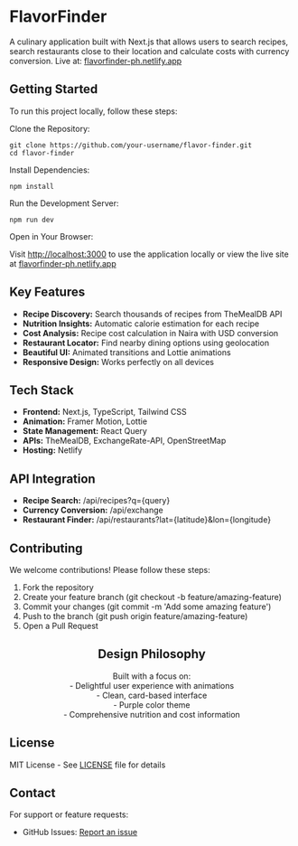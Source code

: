 <h1>FlavorFinder</h1>
<p>A culinary application built with Next.js that allows users to search recipes, search restaurants close to their location and calculate costs with currency conversion. Live at: <a href="https://flavorfinder-ph.netlify.app/" target="_blank">flavorfinder-ph.netlify.app</a></p>

<h2>Getting Started</h2>
<p>To run this project locally, follow these steps:</p>

<p>Clone the Repository:</p>
<pre><code>git clone https://github.com/your-username/flavor-finder.git
cd flavor-finder</code></pre>

<p>Install Dependencies:</p>
<pre><code>npm install</code></pre>

<p>Run the Development Server:</p>
<pre><code>npm run dev</code></pre>

<p>Open in Your Browser:</p>
<p>Visit <a href="http://localhost:3000">http://localhost:3000</a> to use the application locally or view the live site at <a href="https://flavorfinder-ph.netlify.app/" target="_blank">flavorfinder-ph.netlify.app</a></p>

<h2>Key Features</h2>
<ul>
  <li><strong>Recipe Discovery:</strong> Search thousands of recipes from TheMealDB API</li>
  <li><strong>Nutrition Insights:</strong> Automatic calorie estimation for each recipe</li>
  <li><strong>Cost Analysis:</strong> Recipe cost calculation in Naira with USD conversion</li>
  <li><strong>Restaurant Locator:</strong> Find nearby dining options using geolocation</li>
  <li><strong>Beautiful UI:</strong> Animated transitions and Lottie animations</li>
  <li><strong>Responsive Design:</strong> Works perfectly on all devices</li>
</ul>

<h2>Tech Stack</h2>
<ul>
  <li><strong>Frontend:</strong> Next.js, TypeScript, Tailwind CSS</li>
  <li><strong>Animation:</strong> Framer Motion, Lottie</li>
  <li><strong>State Management:</strong> React Query</li>
  <li><strong>APIs:</strong> TheMealDB, ExchangeRate-API, OpenStreetMap</li>
  <li><strong>Hosting:</strong> Netlify</li>
</ul>

<h2>API Integration</h2>
<ul>
  <li><strong>Recipe Search:</strong> /api/recipes?q={query}</li>
  <li><strong>Currency Conversion:</strong> /api/exchange</li>
  <li><strong>Restaurant Finder:</strong> /api/restaurants?lat={latitude}&lon={longitude}</li>
</ul>

<h2>Contributing</h2>
<p>We welcome contributions! Please follow these steps:</p>
<ol>
  <li>Fork the repository</li>
  <li>Create your feature branch (git checkout -b feature/amazing-feature)</li>
  <li>Commit your changes (git commit -m 'Add some amazing feature')</li>
  <li>Push to the branch (git push origin feature/amazing-feature)</li>
  <li>Open a Pull Request</li>
</ol>

<h2 style="text-align: center;">Design Philosophy</h2>
<p style="text-align: center;">
Built with a focus on:<br>
- Delightful user experience with animations<br>
- Clean, card-based interface<br>
- Purple color theme<br>
- Comprehensive nutrition and cost information
</p>

<h2>License</h2>
<p>MIT License - See <a href="LICENSE">LICENSE</a> file for details</p>

<h2>Contact</h2>
<p>For support or feature requests:</p>
<ul>
  <li>GitHub Issues: <a href="https://github.com/your-username/flavor-finder/issues">Report an issue</a></li>
</ul>
